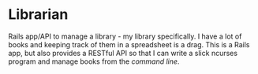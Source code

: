 # Librarian #

Rails app/API to manage a library - my library specifically. I have a lot of books and keeping track of them
in a spreadsheet is a drag. This is a Rails app, but also provides a RESTful API so that I can write a slick
ncurses program and manage books from the _command line_.

